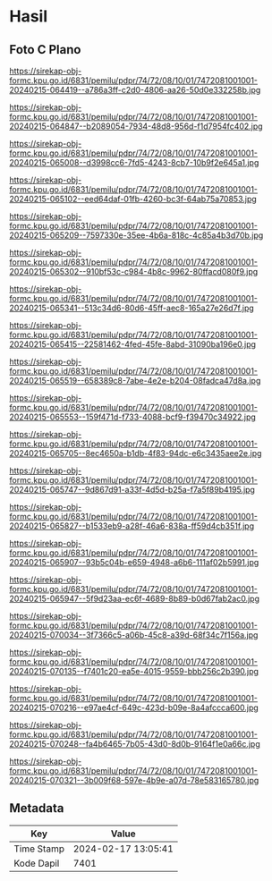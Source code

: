 # Hasil

## Foto C Plano

https://sirekap-obj-formc.kpu.go.id/6831/pemilu/pdpr/74/72/08/10/01/7472081001001-20240215-064419--a786a3ff-c2d0-4806-aa26-50d0e332258b.jpg

https://sirekap-obj-formc.kpu.go.id/6831/pemilu/pdpr/74/72/08/10/01/7472081001001-20240215-064847--b2089054-7934-48d8-956d-f1d7954fc402.jpg

https://sirekap-obj-formc.kpu.go.id/6831/pemilu/pdpr/74/72/08/10/01/7472081001001-20240215-065008--d3998cc6-7fd5-4243-8cb7-10b9f2e645a1.jpg

https://sirekap-obj-formc.kpu.go.id/6831/pemilu/pdpr/74/72/08/10/01/7472081001001-20240215-065102--eed64daf-01fb-4260-bc3f-64ab75a70853.jpg

https://sirekap-obj-formc.kpu.go.id/6831/pemilu/pdpr/74/72/08/10/01/7472081001001-20240215-065209--7597330e-35ee-4b6a-818c-4c85a4b3d70b.jpg

https://sirekap-obj-formc.kpu.go.id/6831/pemilu/pdpr/74/72/08/10/01/7472081001001-20240215-065302--910bf53c-c984-4b8c-9962-80ffacd080f9.jpg

https://sirekap-obj-formc.kpu.go.id/6831/pemilu/pdpr/74/72/08/10/01/7472081001001-20240215-065341--513c34d6-80d6-45ff-aec8-165a27e26d7f.jpg

https://sirekap-obj-formc.kpu.go.id/6831/pemilu/pdpr/74/72/08/10/01/7472081001001-20240215-065415--22581462-4fed-45fe-8abd-31090ba196e0.jpg

https://sirekap-obj-formc.kpu.go.id/6831/pemilu/pdpr/74/72/08/10/01/7472081001001-20240215-065519--658389c8-7abe-4e2e-b204-08fadca47d8a.jpg

https://sirekap-obj-formc.kpu.go.id/6831/pemilu/pdpr/74/72/08/10/01/7472081001001-20240215-065553--159f471d-f733-4088-bcf9-f39470c34922.jpg

https://sirekap-obj-formc.kpu.go.id/6831/pemilu/pdpr/74/72/08/10/01/7472081001001-20240215-065705--8ec4650a-b1db-4f83-94dc-e6c3435aee2e.jpg

https://sirekap-obj-formc.kpu.go.id/6831/pemilu/pdpr/74/72/08/10/01/7472081001001-20240215-065747--9d867d91-a33f-4d5d-b25a-f7a5f89b4195.jpg

https://sirekap-obj-formc.kpu.go.id/6831/pemilu/pdpr/74/72/08/10/01/7472081001001-20240215-065827--b1533eb9-a28f-46a6-838a-ff59d4cb351f.jpg

https://sirekap-obj-formc.kpu.go.id/6831/pemilu/pdpr/74/72/08/10/01/7472081001001-20240215-065907--93b5c04b-e659-4948-a6b6-111af02b5991.jpg

https://sirekap-obj-formc.kpu.go.id/6831/pemilu/pdpr/74/72/08/10/01/7472081001001-20240215-065947--5f9d23aa-ec6f-4689-8b89-b0d67fab2ac0.jpg

https://sirekap-obj-formc.kpu.go.id/6831/pemilu/pdpr/74/72/08/10/01/7472081001001-20240215-070034--3f7366c5-a06b-45c8-a39d-68f34c7f156a.jpg

https://sirekap-obj-formc.kpu.go.id/6831/pemilu/pdpr/74/72/08/10/01/7472081001001-20240215-070135--f7401c20-ea5e-4015-9559-bbb256c2b390.jpg

https://sirekap-obj-formc.kpu.go.id/6831/pemilu/pdpr/74/72/08/10/01/7472081001001-20240215-070216--e97ae4cf-649c-423d-b09e-8a4afccca600.jpg

https://sirekap-obj-formc.kpu.go.id/6831/pemilu/pdpr/74/72/08/10/01/7472081001001-20240215-070248--fa4b6465-7b05-43d0-8d0b-9164f1e0a66c.jpg

https://sirekap-obj-formc.kpu.go.id/6831/pemilu/pdpr/74/72/08/10/01/7472081001001-20240215-070321--3b009f68-597e-4b9e-a07d-78e583165780.jpg


## Metadata

| Key        | Value               |
| ---------- | ------------------- |
| Time Stamp | 2024-02-17 13:05:41 |
| Kode Dapil | 7401                |



